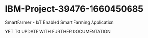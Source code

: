 # IBM-Project-39476-1660450685
SmartFarmer - IoT Enabled Smart Farming Application

YET TO UPDATE WITH FURTHER DOCUMENTATION
